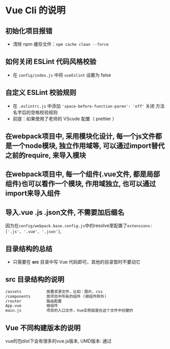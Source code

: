 # Vue Cli 的说明

## 初始化项目报错

- 清除 npm 缓存文件：`npm cache clean --force`

## 如何关闭 ESLint 代码风格校验

- 在 `config/index.js` 中将 `useEslint` 设置为 false

## 自定义 ESLint 校验规则

- 在 `.eslintrc.js` 中添加 `'space-before-function-paren': 'off'` 关闭 方法名字后的空格校验规则
- 前提：如果使用了老师的 VScode 配置（ prettier ）

## 在webpack项目中, 采用模块化设计, 每一个js文件都是一个node模块, 独立作用域等, 可以通过import替代之前的require, 来导入模块

## 在webpack项目中, 每一个组件(.vue文件, 都是局部组件)也可以看作一个模块, 作用域独立, 也可以通过import来导入组件

## 导入.vue .js .json文件, 不需要加后缀名
因为在`config/webpack.base.config.js`中的resolve里配置了`extensions: ['.js', '.vue', '.json']`, 

## 目录结构的总结

- 只需要在 **src** 目录中写 Vue 代码即可，其他的目录暂时不要动它

## src 目录结构的说明

```html
/assets           放置资源文件，比如：图片、css
/components       放项目中所有的组件 (根组件除外)
/router           路由配置
App.vue           根组件
main.js           项目的入口文件，Vue实例就是在这个文件中创建的
```

## Vue 不同构建版本的说明
vue的包dist下会有很多的vue.js版本,
UMD版本: 通过<script>标签直接引入使用
CommonJS版本: 老的打包工具使用, 比如Browserify, webpack1
ES Module版本: 新的打包工具使用, 比如webpack 2 或 Rollup

每个版本又分成完整版和运行时版

- 1 完整版（运行时+编译器）
- 2 运行时（体积比完整版小 30%）
- 3 入口文件中, `import Vue from 'vue'` 默认导入的是：运行时版本
- 4 如果要使用完整版，需要在 webpack 中添加一个 alias 配置才可以
  - `build/webpack.base.conf.js` 中 resolve 的 alias 设置为 `'vue$': 'vue/dist/vue.esm.js'`, 
  -  这样在入口文件中import Vue from 'vue' 引入的就是vue/dist/vue.esm.js, 就是完整版了
  
用vue-cli创建的项目默认使用完整版的(配置文件也自动帮我们配好了), 如果将来想使用编译版的, 怎么切换?
直接将入口文件中的vue实例创建中渲染组件的方式由
components: { App },
template: '<App/>'
切换成
 render: c => c(App)
 
```js
// 入口文件中若导入完整版, 则用以下方式创建vue实例：
new Vue({
  el: '#app',
  router,
  
  // 渲染组件方式
  // 脚手架生成的项目中，默认采用完整版（运行时+编译器）
  components: { App },
  template: '<App/>'
})
```

```js
// 入口文件中若导入运行时版, 则用以下方式创建vue实例：
const vm = new Vue({
  el: '#app',
  data: {},

  // 渲染组件方式
  render: c => c(App)
})
```

## @符号的说明
- 在`build/webpack.base.conf.js`中`resolve`的`alias`下可以看到 `'@': resolve('src')`
而resolve函数为
```
    function resolve (dir) {
      return path.join(__dirname, '..', dir) 
      // webpack.base.conf.js文件所在绝对路径目录 (实际上就是目录build的绝对路径) => ../ (到了项目根目录) => /src 
      // resolve('src'), 返回了 绝对路径...../src 这个字符串
    }
```
则 `'@': resolve('src')` 别名@就代表 绝对路径...../src 这个字符串
- 在 vue cli 生成的项目中 `@` 符号就表示 `src` 路径, 准确的说代表 绝对路径...../src 这个字符串
- 所以一般@之后要根/, 即@/../... 代表访问src目录下的文件
- ★ 可以把@就看作src
